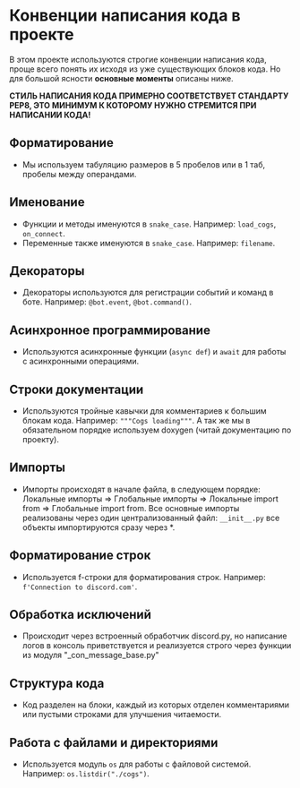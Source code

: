 # Конвенции написания кода в проекте

В этом проекте используются строгие конвенции написания кода, проще всего понять их исходя из уже существующих блоков кода. Но для большой ясности **основные моменты** описаны ниже.

**СТИЛЬ НАПИСАНИЯ КОДА ПРИМЕРНО СООТВЕТСТВУЕТ СТАНДАРТУ PEP8, ЭТО МИНИМУМ К КОТОРОМУ НУЖНО СТРЕМИТСЯ ПРИ НАПИСАНИИ КОДА!**

## Форматирование
- Мы используем табуляцию размеров в 5 пробелов или в 1 таб, пробелы между операндами.

## Именование

- Функции и методы именуются в `snake_case`. Например: `load_cogs`, `on_connect`.
- Переменные также именуются в `snake_case`. Например: `filename`.

## Декораторы

- Декораторы используются для регистрации событий и команд в боте. Например: `@bot.event`, `@bot.command()`.

## Асинхронное программирование

- Используются асинхронные функции (`async def`) и `await` для работы с асинхронными операциями.

## Строки документации

- Используются тройные кавычки для комментариев к большим блокам кода. Например: `"""Cogs loading"""`. А так же мы в обязательном порядке используем doxygen (читай документацию по проекту).

## Импорты

- Импорты происходят в начале файла, в следующем порядке: Локальные импорты => Глобальные импорты => Локальные import from => Глобальные import from. 
Все основные импорты реализованы через один централизованный файл: `__init__.py` все объекты импортируются сразу через *.

## Форматирование строк

- Используется f-строки для форматирования строк. Например: `f'Connection to discord.com'`.

## Обработка исключений

- Происходит через встроенный обработчик discord.py, но написание логов в консоль приветствуется и реализуется строго через функции из модуля "_con_message_base.py"

## Структура кода

- Код разделен на блоки, каждый из которых отделен комментариями или пустыми строками для улучшения читаемости.

## Работа с файлами и директориями

- Используется модуль `os` для работы с файловой системой. Например: `os.listdir("./cogs")`.